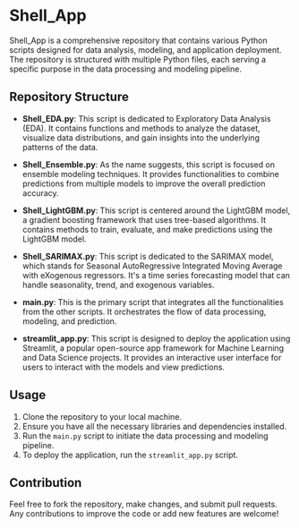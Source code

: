 # Shell_App

Shell_App is a comprehensive repository that contains various Python scripts designed for data analysis, modeling, and application deployment. The repository is structured with multiple Python files, each serving a specific purpose in the data processing and modeling pipeline.

## Repository Structure

- **Shell_EDA.py**: This script is dedicated to Exploratory Data Analysis (EDA). It contains functions and methods to analyze the dataset, visualize data distributions, and gain insights into the underlying patterns of the data.

- **Shell_Ensemble.py**: As the name suggests, this script is focused on ensemble modeling techniques. It provides functionalities to combine predictions from multiple models to improve the overall prediction accuracy.

- **Shell_LightGBM.py**: This script is centered around the LightGBM model, a gradient boosting framework that uses tree-based algorithms. It contains methods to train, evaluate, and make predictions using the LightGBM model.

- **Shell_SARIMAX.py**: This script is dedicated to the SARIMAX model, which stands for Seasonal AutoRegressive Integrated Moving Average with eXogenous regressors. It's a time series forecasting model that can handle seasonality, trend, and exogenous variables.

- **main.py**: This is the primary script that integrates all the functionalities from the other scripts. It orchestrates the flow of data processing, modeling, and prediction.

- **streamlit_app.py**: This script is designed to deploy the application using Streamlit, a popular open-source app framework for Machine Learning and Data Science projects. It provides an interactive user interface for users to interact with the models and view predictions.

## Usage

1. Clone the repository to your local machine.
2. Ensure you have all the necessary libraries and dependencies installed.
3. Run the `main.py` script to initiate the data processing and modeling pipeline.
4. To deploy the application, run the `streamlit_app.py` script.

## Contribution

Feel free to fork the repository, make changes, and submit pull requests. Any contributions to improve the code or add new features are welcome!
